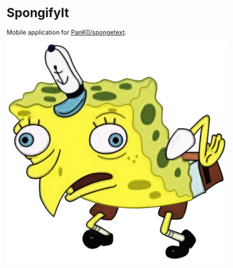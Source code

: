 # SpongifyIt
Mobile application for [PanK0/spongetext](https://github.com/PanK0/spongetext).

![](https://github.com/PanK0/SpongifyIt/blob/main/spongifyit/assets/icon.png?raw=true)
